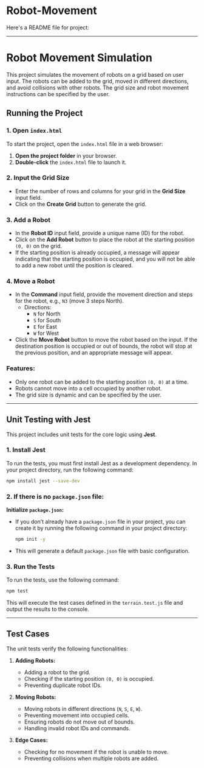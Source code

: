 # Robot-Movement
Here's a README file for project:

---

# Robot Movement Simulation

This project simulates the movement of robots on a grid based on user input. The robots can be added to the grid, moved in different directions, and avoid collisions with other robots. The grid size and robot movement instructions can be specified by the user.

## Running the Project

### 1. Open `index.html`

To start the project, open the `index.html` file in a web browser:

1. **Open the project folder** in your browser.
2. **Double-click** the `index.html` file to launch it.

### 2. Input the Grid Size

- Enter the number of rows and columns for your grid in the **Grid Size** input field.
- Click on the **Create Grid** button to generate the grid.

### 3. Add a Robot

- In the **Robot ID** input field, provide a unique name (ID) for the robot.
- Click on the **Add Robot** button to place the robot at the starting position `(0, 0)` on the grid.
- If the starting position is already occupied, a message will appear indicating that the starting position is occupied, and you will not be able to add a new robot until the position is cleared.

### 4. Move a Robot

- In the **Command** input field, provide the movement direction and steps for the robot, e.g., `N3` (move 3 steps North).
  - Directions:
    - `N` for North
    - `S` for South
    - `E` for East
    - `W` for West
- Click the **Move Robot** button to move the robot based on the input. If the destination position is occupied or out of bounds, the robot will stop at the previous position, and an appropriate message will appear.

### Features:
- Only one robot can be added to the starting position `(0, 0)` at a time.
- Robots cannot move into a cell occupied by another robot.
- The grid size is dynamic and can be specified by the user.

---

## Unit Testing with Jest

This project includes unit tests for the core logic using **Jest**.

### 1. Install Jest

To run the tests, you must first install Jest as a development dependency. In your project directory, run the following command:

```bash
npm install jest --save-dev
```


### 2. If there is no `package.json` file:

   **Initialize `package.json`:**
   - If you don’t already have a `package.json` file in your project, you can create it by running the following command in your project directory:
     ```bash
     npm init -y
     ```
   - This will generate a default `package.json` file with basic configuration.

### 3. Run the Tests

To run the tests, use the following command:

```bash
npm test
```

This will execute the test cases defined in the `terrain.test.js` file and output the results to the console.

---

## Test Cases

The unit tests verify the following functionalities:

1. **Adding Robots:**
   - Adding a robot to the grid.
   - Checking if the starting position `(0, 0)` is occupied.
   - Preventing duplicate robot IDs.

2. **Moving Robots:**
   - Moving robots in different directions (`N`, `S`, `E`, `W`).
   - Preventing movement into occupied cells.
   - Ensuring robots do not move out of bounds.
   - Handling invalid robot IDs and commands.

3. **Edge Cases:**
   - Checking for no movement if the robot is unable to move.
   - Preventing collisions when multiple robots are added.




